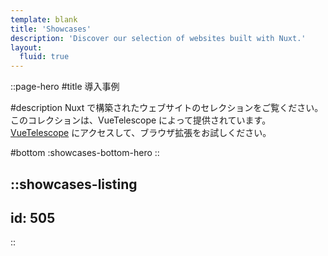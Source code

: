 ```yaml
---
template: blank
title: 'Showcases'
description: 'Discover our selection of websites built with Nuxt.'
layout:
  fluid: true
---
```


::page-hero
#title
導入事例

#description
  Nuxt で構築されたウェブサイトのセレクションをご覧ください。このコレクションは、VueTelescope によって提供されています。[VueTelescope](https://vuetelescope.com) にアクセスして、ブラウザ拡張をお試しください。

#bottom
  :showcases-bottom-hero
::

::showcases-listing
---
id: 505
---
::
